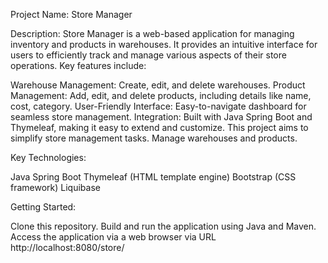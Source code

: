 Project Name: Store Manager

Description:
Store Manager is a web-based application for managing inventory and products in warehouses. It provides an intuitive interface for users to efficiently track and manage various aspects of their store operations. Key features include:

Warehouse Management: Create, edit, and delete warehouses.
Product Management: Add, edit, and delete products, including details like name, cost, category.
User-Friendly Interface: Easy-to-navigate dashboard for seamless store management.
Integration: Built with Java Spring Boot and Thymeleaf, making it easy to extend and customize.
This project aims to simplify store management tasks. Manage warehouses and products.

Key Technologies:

Java Spring Boot
Thymeleaf (HTML template engine)
Bootstrap (CSS framework)
Liquibase

Getting Started:

Clone this repository.
Build and run the application using Java and Maven.
Access the application via a web browser via URL http://localhost:8080/store/

